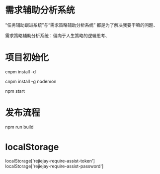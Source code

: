# 需求辅助分析系统
“任务辅助跟进系统”与“需求策略辅助分析系统” 都是为了解决我要干嘛的问题、

需求策略辅助分析系统：偏向于人生策略的逻辑思考、

# 项目初始化
cnpm install -d  

cnpm install -g nodemon  

npm start  

# 发布流程
npm run build  

# localStorage

localStorage['rejiejay-require-assist-token']  
localStorage['rejiejay-require-assist-password']  
